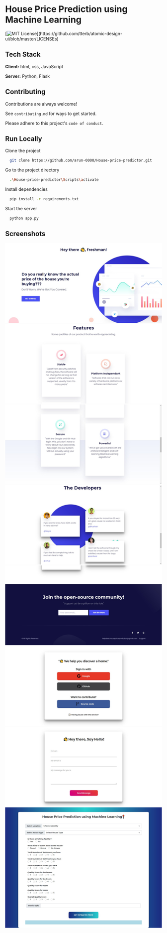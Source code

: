 
# House Price Prediction using Machine Learning

[![MIT License](https://img.shields.io/apm/l/atomic-design-ui.svg?)](https://github.com/tterb/atomic-design-ui/blob/master/LICENSEs)


  
## Tech Stack

**Client:** html, css, JavaScript

**Server:** Python, Flask

  
## Contributing

Contributions are always welcome!

See `contributing.md` for ways to get started.

Please adhere to this project's `code of conduct`.

  
## Run Locally

Clone the project

```bash
  git clone https://github.com/arun-0000/House-price-predictor.git
```

Go to the project directory

```bash
  .\House-price-predictor\Scripts\activate
```

Install dependencies

```bash
  pip install -r requirements.txt
```

Start the server

```bash
  python app.py
```

  
## Screenshots

![App Screenshot](https://github.com/Mayur-Debu/Final_Year_Project/blob/main/Screenshots/HomePage1.png)
![App Screenshot](https://github.com/Mayur-Debu/Final_Year_Project/blob/main/Screenshots/HomePage2.png)
![App Screenshot](https://github.com/Mayur-Debu/Final_Year_Project/blob/main/Screenshots/HomePage3.png)
![App Screenshot](https://github.com/Mayur-Debu/Final_Year_Project/blob/main/Screenshots/HomePage4.png)
![App Screenshot](https://github.com/Mayur-Debu/Final_Year_Project/blob/main/Screenshots/HomePage5.png)
![App Screenshot](https://github.com/Mayur-Debu/Final_Year_Project/blob/main/Screenshots/LoginPage.png)
![App Screenshot](https://github.com/Mayur-Debu/Final_Year_Project/blob/main/Screenshots/ContactPage.png)
![App Screenshot](https://github.com/Mayur-Debu/Final_Year_Project/blob/main/Screenshots/HousePricePredictionPage.png)

  
